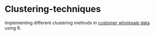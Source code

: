# Clustering-techniques


Implementing different clustering methods in [customer wholesale data](https://www.kaggle.com/binovi/wholesale-customers-data-set) using R.

